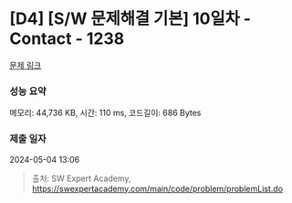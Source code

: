# [D4] [S/W 문제해결 기본] 10일차 - Contact - 1238 

[문제 링크](https://swexpertacademy.com/main/code/problem/problemDetail.do?contestProbId=AV15B1cKAKwCFAYD) 

### 성능 요약

메모리: 44,736 KB, 시간: 110 ms, 코드길이: 686 Bytes

### 제출 일자

2024-05-04 13:06



> 출처: SW Expert Academy, https://swexpertacademy.com/main/code/problem/problemList.do